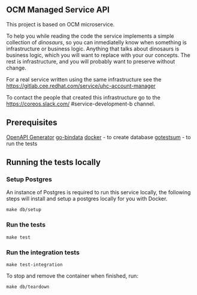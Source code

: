 OCM Managed Service API
---

This project is based on OCM microservice.

To help you while reading the code the service implements a simple collection
of _dinosaurs_, so you can inmediatelly know when something is infrastructure or
business logic. Anything that talks about dinosaurs is business logic, which you
will want to replace with your our concepts. The rest is infrastructure, and you
will probably want to preserve without change.

For a real service written using the same infrastructure see the
https://gitlab.cee.redhat.com/service/uhc-account-manager

To contact the people that created this infrastructure go to the
https://coreos.slack.com/ #service-development-b channel.

## Prerequisites
[OpenAPI Generator](https://openapi-generator.tech/docs/installation/)
[go-bindata](https://github.com/go-bindata/go-bindata#installation)
[docker](https://docs.docker.com/get-docker/) - to create database
[gotestsum](https://github.com/gotestyourself/gotestsum#install) - to run the tests

## Running the tests locally
### Setup Postgres
An instance of Postgres is required to run this service locally, the following steps will install and setup a postgres locally for you with Docker. 
```
make db/setup
```

### Run the tests
```
make test
```

### Run the integration tests
```
make test-integration
```

To stop and remove the container when finished, run:
```
make db/teardown
```

